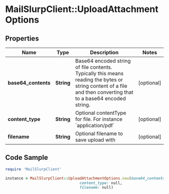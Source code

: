 # MailSlurpClient::UploadAttachmentOptions

## Properties

Name | Type | Description | Notes
------------ | ------------- | ------------- | -------------
**base64_contents** | **String** | Base64 encoded string of file contents. Typically this means reading the bytes or string content of a file and then converting that to a base64 encoded string. | [optional] 
**content_type** | **String** | Optional contentType for file. For instance &#x60;application/pdf&#x60; | [optional] 
**filename** | **String** | Optional filename to save upload with | [optional] 

## Code Sample

```ruby
require 'MailSlurpClient'

instance = MailSlurpClient::UploadAttachmentOptions.new(base64_contents: null,
                                 content_type: null,
                                 filename: null)
```


